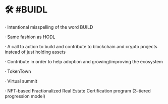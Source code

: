 # 🛠 #BUIDL

·        Intentional misspelling of the word BUILD

·        Same fashion as HODL

·        A call to action to build and contribute to blockchain and crypto projects instead of just holding assets

·        Contribute in order to help adoption and growing/improving the ecosystem

·        TokenTown

·        Virtual summit

·        NFT-based Fractionalized Real Estate Certification program (3-tiered progression model)
